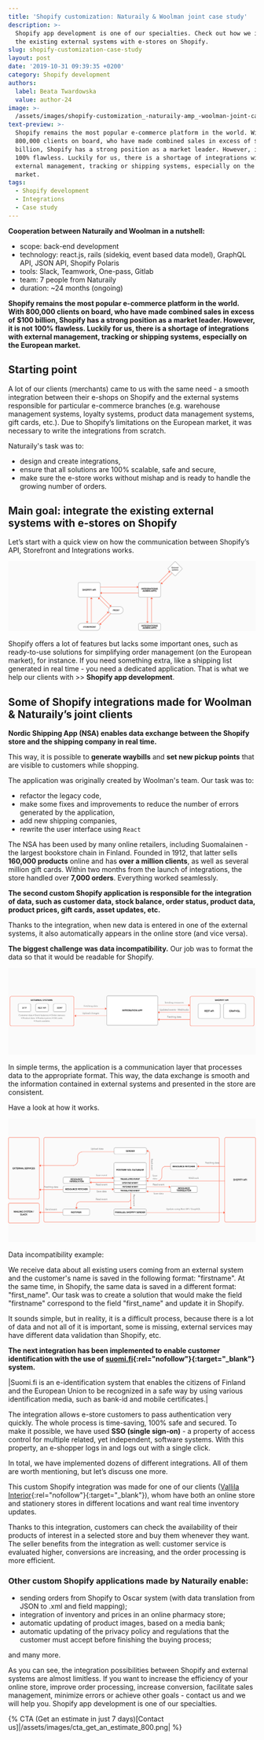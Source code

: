 ```yaml
---
title: 'Shopify customization: Naturaily & Woolman joint case study'
description: >-
  Shopify app development is one of our specialties. Check out how we integrate
  the existing external systems with e-stores on Shopify. 
slug: shopify-customization-case-study
layout: post
date: '2019-10-31 09:39:35 +0200'
category: Shopify development
authors:
  label: Beata Twardowska
  value: author-24
image: >-
  /assets/images/shopify-customization_-naturaily-amp_-woolman-joint-case-study.png
text-preview: >-
  Shopify remains the most popular e-commerce platform in the world. With
  800,000 clients on board, who have made combined sales in excess of $100
  billion, Shopify has a strong position as a market leader. However, it is not
  100% flawless. Luckily for us, there is a shortage of integrations with
  external management, tracking or shipping systems, especially on the European
  market.
tags:
  - Shopify development
  - Integrations
  - Case study
---
```

**Cooperation between Naturaily and Woolman in a nutshell:**

* scope: back-end development
* technology: react.js, rails (sidekiq, event based data model), GraphQL API, JSON API, Shopify Polaris
* tools: Slack, Teamwork, One-pass, Gitlab
* team: 7 people from Naturaily
* duration: ~24 months (ongoing)

**Shopify remains the most popular e-commerce platform in the world. With 800,000 clients on board, who have made combined sales in excess of $100 billion, Shopify has a strong position as a market leader. However, it is not 100% flawless. Luckily for us, there is a shortage of integrations with external management, tracking or shipping systems, especially on the European market.**

## Starting point

A lot of our clients (merchants) came to us with the same need - a smooth integration between their e-shops on Shopify and the external systems responsible for particular e-commerce branches (e.g. warehouse management systems, loyalty systems, product data management systems, gift cards, etc.). Due to Shopify’s limitations on the European market, it was necessary to write the integrations from scratch.

Naturaily's task was to: 

* design and create integrations,
* ensure that all solutions are 100% scalable, safe and secure,
* make sure the e-store works without mishap and is ready to handle the growing number of orders.

## Main goal: integrate the existing external systems with e-stores on Shopify

Let’s start with a quick view on how the communication between Shopify’s API, Storefront and Integrations works.

![Communication between Shopify’s API, Storefront and Integrations](/assets/images/diagram_1_original.png)

Shopify offers a lot of features but lacks some important ones, such as ready-to-use solutions for simplifying order management (on the European market), for instance. If you need something extra, like a shipping list generated in real time - you need a dedicated application. That is what we help our clients with >> **Shopify app development**. 

## Some of Shopify integrations made for Woolman & Naturaily’s joint clients

**Nordic Shipping App (NSA) enables data exchange between the Shopify store and the shipping company in real time.**

This way, it is possible to **generate waybills** and **set new pickup points** that are visible to customers while shopping.

The application was originally created by Woolman's team. Our task was to: 

* refactor the legacy code, 
* make some fixes and improvements to reduce the number of errors generated by the application, 
* add new shipping companies,
* rewrite the user interface using `React`

The NSA has been used by many online retailers, including Suomalainen - the largest bookstore chain in Finland. Founded in 1912, that latter sells **160,000 products** online and has **over a million clients**, as well as  several million gift cards. Within two months from the launch of integrations, the store handled over **7,000 orders**. Everything worked seamlessly.

**The second custom Shopify application is responsible for the integration of data, such as customer data, stock balance, order status, product data, product prices, gift cards, asset updates, etc.**

Thanks to the integration, when new data is entered in one of the external systems, it also automatically appears in the online store (and vice versa).

**The biggest challenge was data incompatibility.** Our job was to format the data so that it would be readable for Shopify. 

![Data format](/assets/images/diagram_2_original.png)

In simple terms, the application is a communication layer that processes data to the appropriate format. This way, the data exchange is smooth and the information contained in external systems and presented in the store are consistent.

Have a look at how it works.

![Communication](/assets/images/diagram_3_original.png)

Data incompatibility example:

We receive data about all existing users coming from an external system and the customer's name is saved in the following format: "firstname". At the same time, in Shopify, the same data is saved in a different format: "first_name". Our task was to create a solution that would make the field "firstname" correspond to the field "first_name" and update it in Shopify.

It sounds simple, but in reality, it is a difficult process, because there is a lot of data and not all of it is important, some is missing, external services may have different data validation than Shopify, etc.

**The next integration has been implemented to enable customer identification with the use of [suomi.fi](https://www.suomi.fi/frontpage){:rel="nofollow"}{:target="_blank"} system.**

\|Suomi.fi is an e-identification system that enables the citizens of Finland and the European Union to be recognized in a safe way by using various identification media, such as bank-id and mobile certificates.|

The integration allows e-store customers to pass authentication very quickly. The whole process is time-saving, 100% safe and secured. To make it possible, we have used **SSO (single sign-on)** - a property of access control for multiple related, yet independent, software systems. With this property, an e-shopper logs in and logs out with a single click.

In total, we have implemented dozens of different integrations. All of them are worth mentioning, but let’s discuss one more.  

This custom Shopify integration was made for one of our clients ([Vallila Interior](https://www.vallilainterior.fi/){:rel="nofollow"}{:target="_blank"}), whom have both an online store and stationery stores in different locations and want real time inventory updates.

Thanks to this integration, customers can check the availability of their products of interest in a selected store and buy them whenever they want. The seller benefits from the integration as well: customer service is evaluated higher, conversions are increasing, and the order processing is more efficient.

### Other custom Shopify applications made by Naturaily enable:

* sending orders from Shopify to Oscar system (with data translation from JSON to .xml and field mapping);
* integration of inventory and prices in an online pharmacy store;
* automatic updating of product images, based on a media bank;
* automatic updating of the privacy policy and regulations that the customer must accept before finishing the buying process;

and many more.

As you can see, the integration possibilities between Shopify and external systems are almost limitless. If you want to increase the efficiency of your online store, improve order processing, increase conversion, facilitate sales management, minimize errors or achieve other goals - contact us and we will help you. Shopify app development is one of our specialties. 

{% CTA (Get an estimate in just 7 days)[Contact us]</get-an-estimate>|/assets/images/cta_get_an_estimate_800.png| %}
